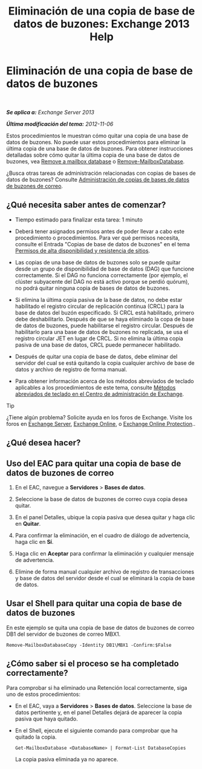 ﻿---
title: 'Eliminación de una copia de base de datos de buzones: Exchange 2013 Help'
TOCTitle: Eliminación de una copia de base de datos de buzones
ms:assetid: 99fecdde-b158-4dfc-9ca7-ff7c0ada7819
ms:mtpsurl: https://technet.microsoft.com/es-es/library/Dd298164(v=EXCHG.150)
ms:contentKeyID: 48268468
ms.date: 05/22/2018
mtps_version: v=EXCHG.150
ms.translationtype: MT
---

# Eliminación de una copia de base de datos de buzones

 

_**Se aplica a:** Exchange Server 2013_

_**Última modificación del tema:** 2012-11-06_

Estos procedimientos le muestran cómo quitar una copia de una base de datos de buzones. No puede usar estos procedimientos para eliminar la última copia de una base de datos de buzones. Para obtener instrucciones detalladas sobre cómo quitar la última copia de una base de datos de buzones, vea [Remove a mailbox database](manage-mailbox-databases-in-exchange-2013-exchange-2013-help.md) o [Remove-MailboxDatabase](https://technet.microsoft.com/es-es/library/aa997931\(v=exchg.150\)).

¿Busca otras tareas de administración relacionadas con copias de bases de datos de buzones? Consulte [Administración de copias de bases de datos de buzones de correo](managing-mailbox-database-copies-exchange-2013-help.md).

## ¿Qué necesita saber antes de comenzar?

  - Tiempo estimado para finalizar esta tarea: 1 minuto

  - Deberá tener asignados permisos antes de poder llevar a cabo este procedimiento o procedimientos. Para ver qué permisos necesita, consulte el Entrada "Copias de base de datos de buzones" en el tema [Permisos de alta disponibilidad y resistencia de sitios](high-availability-and-site-resilience-permissions-exchange-2013-help.md).

  - Las copias de una base de datos de buzones solo se puede quitar desde un grupo de disponibilidad de base de datos (DAG) que funcione correctamente. Si el DAG no funciona correctamente (por ejemplo, el clúster subyacente del DAG no está activo porque se perdió quórum), no podrá quitar ninguna copia de bases de datos de buzones.

  - Si elimina la última copia pasiva de la base de datos, no debe estar habilitado el registro circular de replicación continua (CRCL) para la base de datos del buzón especificado. Si CRCL está habilitado, primero debe deshabilitarlo. Después de que se haya eliminado la copa de base de datos de buzones, puede habilitarse el registro circular. Después de habilitarlo para una base de datos de buzones no replicada, se usa el registro circular JET en lugar de CRCL. Si no elimina la última copia pasiva de una base de datos, CRCL puede permanecer habilitado.

  - Después de quitar una copia de base de datos, debe eliminar del servidor del cual se está quitando la copia cualquier archivo de base de datos y archivo de registro de forma manual.

  - Para obtener información acerca de los métodos abreviados de teclado aplicables a los procedimientos de este tema, consulte [Métodos abreviados de teclado en el Centro de administración de Exchange](keyboard-shortcuts-in-the-exchange-admin-center-exchange-online-protection-help.md).


> [!TIP]
> ¿Tiene algún problema? Solicite ayuda en los foros de Exchange. Visite los foros en <A href="https://go.microsoft.com/fwlink/p/?linkid=60612">Exchange Server</A>, <A href="https://go.microsoft.com/fwlink/p/?linkid=267542">Exchange Online</A>, o <A href="https://go.microsoft.com/fwlink/p/?linkid=285351">Exchange Online Protection</A>..



## ¿Qué desea hacer?

## Uso del EAC para quitar una copia de base de datos de buzones de correo

1.  En el EAC, navegue a **Servidores** \> **Bases de datos**.

2.  Seleccione la base de datos de buzones de correo cuya copia desea quitar.

3.  En el panel Detalles, ubique la copia pasiva que desea quitar y haga clic en **Quitar**.

4.  Para confirmar la eliminación, en el cuadro de diálogo de advertencia, haga clic en **Sí**.

5.  Haga clic en **Aceptar** para confirmar la eliminación y cualquier mensaje de advertencia.

6.  Elimine de forma manual cualquier archivo de registro de transacciones y base de datos del servidor desde el cual se eliminará la copia de base de datos.

## Usar el Shell para quitar una copia de base de datos de buzones

En este ejemplo se quita una copia de base de datos de buzones de correo DB1 del servidor de buzones de correo MBX1.

    Remove-MailboxDatabaseCopy -Identity DB1\MBX1 -Confirm:$False

## ¿Cómo saber si el proceso se ha completado correctamente?

Para comprobar si ha eliminado una Retención local correctamente, siga uno de estos procedimientos:

  - En el EAC, vaya a **Servidores** \> **Bases de datos**. Seleccione la base de datos pertinente y, en el panel Detalles dejará de aparecer la copia pasiva que haya quitado.

  - En el Shell, ejecute el siguiente comando para comprobar que ha quitado la copia.
    
        Get-MailboxDatabase <DatabaseName> | Format-List DatabaseCopies
    
    La copia pasiva eliminada ya no aparece.

